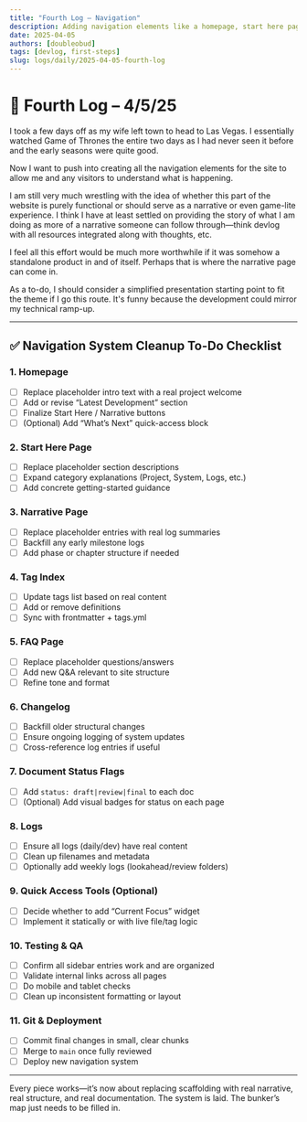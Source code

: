 ```yaml
---
title: "Fourth Log – Navigation"
description: Adding navigation elements like a homepage, start here page, and indexes.
date: 2025-04-05
authors: [doubleobud]
tags: [devlog, first-steps]
slug: logs/daily/2025-04-05-fourth-log
---
```


# 🧨 Fourth Log – 4/5/25

I took a few days off as my wife left town to head to Las Vegas. I essentially watched Game of Thrones the entire two days as I had never seen it before and the early seasons were quite good.

Now I want to push into creating all the navigation elements for the site to allow me and any visitors to understand what is happening.

I am still very much wrestling with the idea of whether this part of the website is purely functional or should serve as a narrative or even game-lite experience. I think I have at least settled on providing the story of what I am doing as more of a narrative someone can follow through—think devlog with all resources integrated along with thoughts, etc.

I feel all this effort would be much more worthwhile if it was somehow a standalone product in and of itself. Perhaps that is where the narrative page can come in.

As a to-do, I should consider a simplified presentation starting point to fit the theme if I go this route. It's funny because the development could mirror my technical ramp-up.

---

## ✅ Navigation System Cleanup To-Do Checklist

### 1. Homepage
- [ ] Replace placeholder intro text with a real project welcome
- [ ] Add or revise “Latest Development” section
- [ ] Finalize Start Here / Narrative buttons
- [ ] (Optional) Add “What’s Next” quick-access block

### 2. Start Here Page
- [ ] Replace placeholder section descriptions
- [ ] Expand category explanations (Project, System, Logs, etc.)
- [ ] Add concrete getting-started guidance

### 3. Narrative Page
- [ ] Replace placeholder entries with real log summaries
- [ ] Backfill any early milestone logs
- [ ] Add phase or chapter structure if needed

### 4. Tag Index
- [ ] Update tags list based on real content
- [ ] Add or remove definitions
- [ ] Sync with frontmatter + tags.yml

### 5. FAQ Page
- [ ] Replace placeholder questions/answers
- [ ] Add new Q&A relevant to site structure
- [ ] Refine tone and format

### 6. Changelog
- [ ] Backfill older structural changes
- [ ] Ensure ongoing logging of system updates
- [ ] Cross-reference log entries if useful

### 7. Document Status Flags
- [ ] Add `status: draft|review|final` to each doc
- [ ] (Optional) Add visual badges for status on each page

### 8. Logs
- [ ] Ensure all logs (daily/dev) have real content
- [ ] Clean up filenames and metadata
- [ ] Optionally add weekly logs (lookahead/review folders)

### 9. Quick Access Tools (Optional)
- [ ] Decide whether to add “Current Focus” widget
- [ ] Implement it statically or with live file/tag logic

### 10. Testing & QA
- [ ] Confirm all sidebar entries work and are organized
- [ ] Validate internal links across all pages
- [ ] Do mobile and tablet checks
- [ ] Clean up inconsistent formatting or layout

### 11. Git & Deployment
- [ ] Commit final changes in small, clear chunks
- [ ] Merge to `main` once fully reviewed
- [ ] Deploy new navigation system

---

Every piece works—it’s now about replacing scaffolding with real narrative, real structure, and real documentation. The system is laid. The bunker’s map just needs to be filled in.
